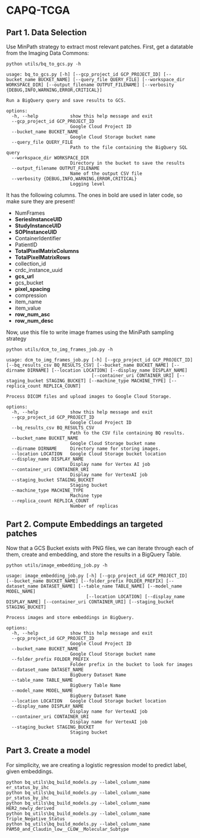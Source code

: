 # CAPQ-TCGA

## Part 1. Data Selection

Use MinPath strategy to extract most relevant patches.  First, get a datatable from the Imaging Data Commons:
```shell
python utils/bq_to_gcs.py -h 

usage: bq_to_gcs.py [-h] [--gcp_project_id GCP_PROJECT_ID] [--bucket_name BUCKET_NAME] [--query_file QUERY_FILE] [--workspace_dir WORKSPACE_DIR] [--output_filename OUTPUT_FILENAME] [--verbosity {DEBUG,INFO,WARNING,ERROR,CRITICAL}]

Run a BigQuery query and save results to GCS.

options:
  -h, --help            show this help message and exit
  --gcp_project_id GCP_PROJECT_ID
                        Google Cloud Project ID
  --bucket_name BUCKET_NAME
                        Google Cloud Storage bucket name
  --query_file QUERY_FILE
                        Path to the file containing the BigQuery SQL query
  --workspace_dir WORKSPACE_DIR
                        Directory in the bucket to save the results
  --output_filename OUTPUT_FILENAME
                        Name of the output CSV file
  --verbosity {DEBUG,INFO,WARNING,ERROR,CRITICAL}
                        Logging level

```
It has the following columns.  The ones in bold are used in later code, so make sure they are present!
* NumFrames
* **SeriesInstanceUID**
* **StudyInstanceUID**
*  **SOPInstanceUID**
* ContainerIdentifier
* PatientID
* **TotalPixelMatrixColumns**
* **TotalPixelMatrixRows**
* collection_id
* crdc_instance_uuid
* **gcs_url**
* gcs_bucket
* **pixel_spacing**
* compression
* item_name
* item_value
* **row_num_asc**
* **row_num_desc**

Now, use this file to write image frames using the MiniPath sampling strategy
```shell
python utils/dcm_to_img_frames_job.py -h 

usage: dcm_to_img_frames_job.py [-h] [--gcp_project_id GCP_PROJECT_ID] [--bq_results_csv BQ_RESULTS_CSV] [--bucket_name BUCKET_NAME] [--dirname DIRNAME] [--location LOCATION] [--display_name DISPLAY_NAME]
                                [--container_uri CONTAINER_URI] [--staging_bucket STAGING_BUCKET] [--machine_type MACHINE_TYPE] [--replica_count REPLICA_COUNT]

Process DICOM files and upload images to Google Cloud Storage.

options:
  -h, --help            show this help message and exit
  --gcp_project_id GCP_PROJECT_ID
                        Google Cloud Project ID
  --bq_results_csv BQ_RESULTS_CSV
                        Path to the CSV file containing BQ results.
  --bucket_name BUCKET_NAME
                        Google Cloud Storage bucket name
  --dirname DIRNAME     Directory name for storing images.
  --location LOCATION   Google Cloud Storage bucket location
  --display_name DISPLAY_NAME
                        Display name for Vertex AI job
  --container_uri CONTAINER_URI
                        Display name for VertexAI job
  --staging_bucket STAGING_BUCKET
                        Staging bucket
  --machine_type MACHINE_TYPE
                        Machine type
  --replica_count REPLICA_COUNT
                        Number of replicas
```
## Part 2. Compute Embeddings an targeted patches
Now that a GCS Bucket exists with PNG files, we can iterate through each of them, create and embedding, and store 
the results in a BigQuery Table.
```shell
python utils/image_embedding_job.py -h

usage: image_embedding_job.py [-h] [--gcp_project_id GCP_PROJECT_ID] [--bucket_name BUCKET_NAME] [--folder_prefix FOLDER_PREFIX] [--dataset_name DATASET_NAME] [--table_name TABLE_NAME] [--model_name MODEL_NAME]
                              [--location LOCATION] [--display_name DISPLAY_NAME] [--container_uri CONTAINER_URI] [--staging_bucket STAGING_BUCKET]

Process images and store embeddings in BigQuery.

options:
  -h, --help            show this help message and exit
  --gcp_project_id GCP_PROJECT_ID
                        Google Cloud Project ID
  --bucket_name BUCKET_NAME
                        Google Cloud Storage bucket name
  --folder_prefix FOLDER_PREFIX
                        Folder prefix in the bucket to look for images
  --dataset_name DATASET_NAME
                        BigQuery Dataset Name
  --table_name TABLE_NAME
                        BigQuery Table Name
  --model_name MODEL_NAME
                        BigQuery Dataset Name
  --location LOCATION   Google Cloud Storage bucket location
  --display_name DISPLAY_NAME
                        Display name for VertexAI job
  --container_uri CONTAINER_URI
                        Display name for VertexAI job
  --staging_bucket STAGING_BUCKET
                        Staging bucket
```

## Part 3. Create a model
For simplicity, we are creating a logistic regression model to predict label, given embeddings.
```shell
python bq_utils\bq_build_models.py --label_column_name er_status_by_ihc
python bq_utils\bq_build_models.py --label_column_name pr_status_by_ihc
python bq_utils\bq_build_models.py --label_column_name HER2_newly_derived
python bq_utils\bq_build_models.py --label_column_name Triple_Negative_Status
python bq_utils\bq_build_models.py --label_column_name PAM50_and_Claudin_low__CLOW__Molecular_Subtype
```